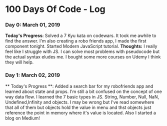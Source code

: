 # 100 Days Of Code - Log

### Day 0: March 01, 2019

**Today's Progress**: Solved a 7 Kyu kata on codewars. It took me awhile to find the answer. I'm also creating a robo friends app, I made the first component tonight. Started Modern JavaScript tutorial. 
**Thoughts:** I really feel like I struggle with JS. I can solve most problems with pseudocode but the actual syntax eludes me. I bought some more courses on Udemy I think they will help.


### Day 1: March 02, 2019

** Today's Progress **: Added a search bar for my robofriends app and learned about state and props. I'm still a bit confused on the concept of one way data flow. I learned the 7 basic types in JS. String, Number, Null, NaN, Undefined,Infinity and objects. I may be wrong but I've read somewhere that all of them but objects hold the value in menu and thst objects just reference the point in memory where it's value is located. Also I started a blog on Medium!
